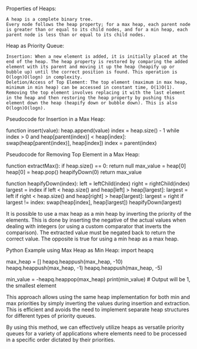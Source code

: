 Properties of Heaps:

    A heap is a complete binary tree.
    Every node follows the heap property; for a max heap, each parent node is greater than or equal to its child nodes, and for a min heap, each parent node is less than or equal to its child nodes.

Heap as Priority Queue:

    Insertion: When a new element is added, it is initially placed at the end of the heap. The heap property is restored by comparing the added element with its parent and moving it up the heap (heapify up or bubble up) until the correct position is found. This operation is O(log⁡n)O(logn) in complexity.
    Deletion/Access of Top Element: The top element (maximum in max heap, minimum in min heap) can be accessed in constant time, O(1)O(1). Removing the top element involves replacing it with the last element in the heap and then restoring the heap property by pushing this element down the heap (heapify down or bubble down). This is also O(log⁡n)O(logn).

Pseudocode for Insertion in a Max Heap:

function insert(value):
heap.append(value)
index = heap.size() - 1
while index > 0 and heap[parent(index)] < heap[index]:
swap(heap[parent(index)], heap[index])
index = parent(index)

Pseudocode for Removing Top Element in a Max Heap:

function extractMax():
if heap.size() == 0:
return null
max_value = heap[0]
heap[0] = heap.pop()
heapifyDown(0)
return max_value

function heapifyDown(index):
left = leftChild(index)
right = rightChild(index)
largest = index
if left < heap.size() and heap[left] > heap[largest]:
largest = left
if right < heap.size() and heap[right] > heap[largest]:
largest = right
if largest != index:
swap(heap[index], heap[largest])
heapifyDown(largest)

It is possible to use a max heap as a min heap by inverting the priority of the elements. This is done by inserting the negative of the actual values when dealing with integers (or using a custom comparator that inverts the comparison). The extracted value must be negated back to return the correct value. The opposite is true for using a min heap as a max heap.

Python Example using Max Heap as Min Heap:
import heapq

max_heap = []
heapq.heappush(max_heap, -10)
heapq.heappush(max_heap, -1)
heapq.heappush(max_heap, -5)

min_value = -heapq.heappop(max_heap)
print(min_value) # Output will be 1, the smallest element

This approach allows using the same heap implementation for both min and max priorities by simply inverting the values during insertion and extraction. This is efficient and avoids the need to implement separate heap structures for different types of priority queues.

By using this method, we can effectively utilize heaps as versatile priority queues for a variety of applications where elements need to be processed in a specific order dictated by their priorities.
